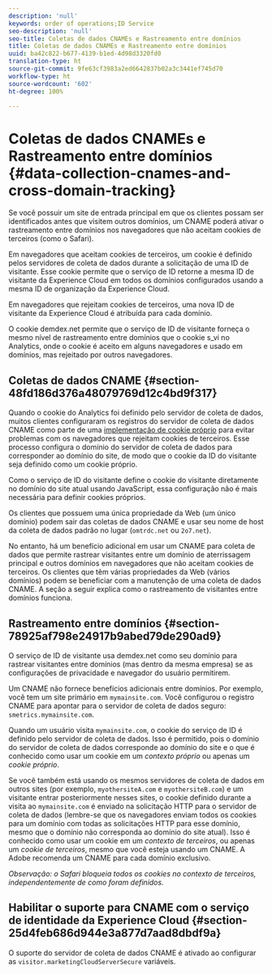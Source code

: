 ```yaml
---
description: 'null'
keywords: order of operations;ID Service
seo-description: 'null'
seo-title: Coletas de dados CNAMEs e Rastreamento entre domínios
title: Coletas de dados CNAMEs e Rastreamento entre domínios
uuid: ba42c822-b677-4139-b1ed-4d98d3320fd0
translation-type: ht
source-git-commit: 9fe63cf3983a2ed6642837b02a3c3441ef745d70
workflow-type: ht
source-wordcount: '602'
ht-degree: 100%

---
```



# Coletas de dados CNAMEs e Rastreamento entre domínios {#data-collection-cnames-and-cross-domain-tracking}

Se você possuir um site de entrada principal em que os clientes possam ser identificados antes que visitem outros domínios, um CNAME poderá ativar o rastreamento entre domínios nos navegadores que não aceitam cookies de terceiros (como o Safari).

Em navegadores que aceitam cookies de terceiros, um cookie é definido pelos servidores de coleta de dados durante a solicitação de uma ID de visitante. Esse cookie permite que o serviço de ID retorne a mesma ID de visitante da Experience Cloud em todos os domínios configurados usando a mesma ID de organização da Experience Cloud.

Em navegadores que rejeitam cookies de terceiros, uma nova ID de visitante da Experience Cloud é atribuída para cada domínio.

O cookie demdex.net permite que o serviço de ID de visitante forneça o mesmo nível de rastreamento entre domínios que o cookie s_vi no Analytics, onde o cookie é aceito em alguns navegadores e usado em domínios, mas rejeitado por outros navegadores.

## Coletas de dados CNAME {#section-48fd186d376a48079769d12c4bd9f317}

Quando o cookie do Analytics foi definido pelo servidor de coleta de dados, muitos clientes configuraram os registros do servidor de coleta de dados CNAME como parte de uma [implementação de cookie próprio](https://docs.adobe.com/content/help/pt-BR/core-services/interface/ec-cookies/cookies-first-party.html) para evitar problemas com os navegadores que rejeitam cookies de terceiros. Esse processo configura o domínio do servidor de coleta de dados para corresponder ao domínio do site, de modo que o cookie da ID do visitante seja definido como um cookie próprio.

Como o serviço de ID do visitante define o cookie do visitante diretamente no domínio do site atual usando JavaScript, essa configuração não é mais necessária para definir cookies próprios.

Os clientes que possuem uma única propriedade da Web (um único domínio) podem sair das coletas de dados CNAME e usar seu nome de host da coleta de dados padrão no lugar (`omtrdc.net` ou `2o7.net`).

No entanto, há um benefício adicional em usar um CNAME para coleta de dados que permite rastrear visitantes entre um domínio de aterrissagem principal e outros domínios em navegadores que não aceitam cookies de terceiros. Os clientes que têm várias propriedades da Web (vários domínios) podem se beneficiar com a manutenção de uma coleta de dados CNAME. A seção a seguir explica como o rastreamento de visitantes entre domínios funciona.

## Rastreamento entre domínios {#section-78925af798e24917b9abed79de290ad9}

O serviço de ID de visitante usa demdex.net como seu domínio para rastrear visitantes entre domínios (mas dentro da mesma empresa) se as configurações de privacidade e navegador do usuário permitirem.

Um CNAME não fornece benefícios adicionais entre domínios. Por exemplo, você tem um site primário em `mymainsite.com`. Você configurou o registro CNAME para apontar para o servidor de coleta de dados seguro: `smetrics.mymainsite.com`.

Quando um usuário visita `mymainsite.com`, o cookie do serviço de ID é definido pelo servidor de coleta de dados. Isso é permitido, pois o domínio do servidor de coleta de dados corresponde ao domínio do site e o que é conhecido como usar um cookie em um *contexto próprio* ou apenas um *cookie próprio*.

Se você também está usando os mesmos servidores de coleta de dados em outros sites (por exemplo, `myothersiteA.com` e `myothersiteB.com`) e um visitante entrar posteriormente nesses sites, o cookie definido durante a visita ao `mymainsite.com` é enviado na solicitação HTTP para o servidor de coleta de dados (lembre-se que os navegadores enviam todos os cookies para um domínio com todas as solicitações HTTP para esse domínio, mesmo que o domínio não corresponda ao domínio do site atual). Isso é conhecido como usar um cookie em um *contexto de terceiros*, ou apenas um *cookie de terceiros*, mesmo que você esteja usando um CNAME. A Adobe recomenda um CNAME para cada domínio exclusivo.

*Observação: o Safari bloqueia todos os cookies no contexto de terceiros, independentemente de como foram definidos.*

## Habilitar o suporte para CNAME com o serviço de identidade da Experience Cloud {#section-25d4feb686d944e3a877d7aad8dbdf9a}

O suporte do servidor de coleta de dados CNAME é ativado ao configurar as `visitor.marketingCloudServerSecure` variáveis.
